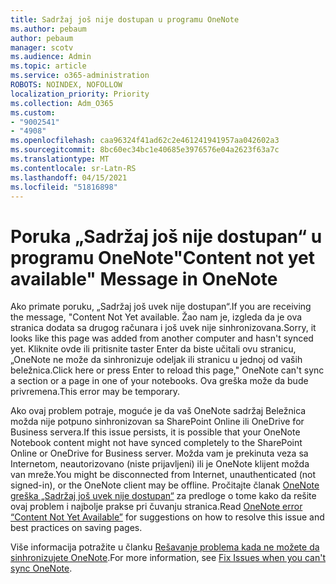 ```yaml
---
title: Sadržaj još nije dostupan u programu OneNote
ms.author: pebaum
author: pebaum
manager: scotv
ms.audience: Admin
ms.topic: article
ms.service: o365-administration
ROBOTS: NOINDEX, NOFOLLOW
localization_priority: Priority
ms.collection: Adm_O365
ms.custom:
- "9002541"
- "4908"
ms.openlocfilehash: caa96324f41ad62c2e461241941957aa042602a3
ms.sourcegitcommit: 8bc60ec34bc1e40685e3976576e04a2623f63a7c
ms.translationtype: MT
ms.contentlocale: sr-Latn-RS
ms.lasthandoff: 04/15/2021
ms.locfileid: "51816898"
---
```

# <a name="content-not-yet-available-message-in-onenote"></a><span data-ttu-id="75c09-102">Poruka „Sadržaj još nije dostupan“ u programu OneNote</span><span class="sxs-lookup"><span data-stu-id="75c09-102">"Content not yet available" Message in OneNote</span></span>

<span data-ttu-id="75c09-103">Ako primate poruku, „Sadržaj još uvek nije dostupan“.</span><span class="sxs-lookup"><span data-stu-id="75c09-103">If you are receiving the message, "Content Not Yet available.</span></span> <span data-ttu-id="75c09-104">Žao nam je, izgleda da je ova stranica dodata sa drugog računara i još uvek nije sinhronizovana.</span><span class="sxs-lookup"><span data-stu-id="75c09-104">Sorry, it looks like this page was added from another computer and hasn't synced yet.</span></span> <span data-ttu-id="75c09-105">Kliknite ovde ili pritisnite taster Enter da biste učitali ovu stranicu, „OneNote ne može da sinhronizuje odeljak ili stranicu u jednoj od vaših beležnica.</span><span class="sxs-lookup"><span data-stu-id="75c09-105">Click here or press Enter to reload this page," OneNote can't sync a section or a page in one of your notebooks.</span></span> <span data-ttu-id="75c09-106">Ova greška može da bude privremena.</span><span class="sxs-lookup"><span data-stu-id="75c09-106">This error may be temporary.</span></span>

<span data-ttu-id="75c09-107">Ako ovaj problem potraje, moguće je da vaš OneNote sadržaj Beležnica možda nije potpuno sinhronizovan sa SharePoint Online ili OneDrive for Business servera.</span><span class="sxs-lookup"><span data-stu-id="75c09-107">If this issue persists, it is possible that your OneNote Notebook content might not have synced completely to the SharePoint Online or OneDrive for Business server.</span></span> <span data-ttu-id="75c09-108">Možda vam je prekinuta veza sa Internetom, neautorizovano (niste prijavljeni) ili je OneNote klijent možda van mreže.</span><span class="sxs-lookup"><span data-stu-id="75c09-108">You might be disconnected from Internet, unauthenticated (not signed-in), or the OneNote client may be offline.</span></span> <span data-ttu-id="75c09-109">Pročitajte članak [OneNote greška „Sadržaj još uvek nije dostupan“](https://docs.microsoft.com/office/troubleshoot/onenote/onenote-error-content-not-yet-available) za predloge o tome kako da rešite ovaj problem i najbolje prakse pri čuvanju stranica.</span><span class="sxs-lookup"><span data-stu-id="75c09-109">Read [OneNote error “Content Not Yet Available”](https://docs.microsoft.com/office/troubleshoot/onenote/onenote-error-content-not-yet-available) for suggestions on how to resolve this issue and best practices on saving pages.</span></span>

<span data-ttu-id="75c09-110">Više informacija potražite u članku [Rešavanje problema kada ne možete da sinhronizujete OneNote](https://support.office.com/article/Fix-issues-when-you-can-t-sync-OneNote-299495ef-66d1-448f-90c1-b785a6968d45).</span><span class="sxs-lookup"><span data-stu-id="75c09-110">For more information, see [Fix Issues when you can't sync OneNote](https://support.office.com/article/Fix-issues-when-you-can-t-sync-OneNote-299495ef-66d1-448f-90c1-b785a6968d45).</span></span>
